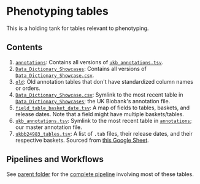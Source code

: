 # Phenotyping tables

This is a holding tank for tables relevant to phenotyping.

## Contents

1. [`annotations`](https://github.com/rivas-lab/ukbb-tools/tree/master/02_phenotyping/tables/annotations): Contains all versions of [`ukb_annotations.tsv`](https://github.com/rivas-lab/ukbb-tools/tree/master/02_phenotyping/tables/ukb_annotations.tsv).
2. [`Data_Dictionary_Showcases`](https://github.com/rivas-lab/ukbb-tools/tree/master/02_phenotyping/tables/Data_Dictionary_Showcases): Contains all versions of [`Data_Dictionary_Showcase.csv`](https://github.com/rivas-lab/ukbb-tools/tree/master/02_phenotyping/tables/Data_Dictionary_Showcase.csv).
3. [`old`](https://github.com/rivas-lab/ukbb-tools/tree/master/02_phenotyping/tables/old): Old annotation tables that don't have standardized column names or orders.
4. [`Data_Dictionary_Showcase.csv`](https://github.com/rivas-lab/ukbb-tools/tree/master/02_phenotyping/tables/Data_Dictionary_Showcase.csv): Symlink to the most recent table in [`Data_Dictionary_Showcases`](https://github.com/rivas-lab/ukbb-tools/tree/master/02_phenotyping/tables/Data_Dictionary_Showcases); the UK Biobank's annotation file.
5. [`field_table_basket_date.tsv`](https://github.com/rivas-lab/ukbb-tools/tree/master/02_phenotyping/tables/field_table_basket_date.tsv): A map of fields to tables, baskets, and release dates. Note that a field might have multiple baskets/tables.
6. [`ukb_annotations.tsv`](https://github.com/rivas-lab/ukbb-tools/tree/master/02_phenotyping/tables/ukb_annotations.tsv): Symlink to the most recent table in [`annotations`](https://github.com/rivas-lab/ukbb-tools/tree/master/02_phenotyping/tables/annotations); our master annotation file.
7. [`ukbb24983_tables.tsv`](https://github.com/rivas-lab/ukbb-tools/tree/master/02_phenotyping/tables/ukbb24983_tables.tsv): A list of `.tab` files, their release dates, and their respective baskets. Sourced from [this Google Sheet](https://docs.google.com/spreadsheets/d/1s4oIkxAdxAdJS_YFj6UDJ5Qjh7NvIZFjp7WYneiq94g/edit#gid=0).

## Pipelines and Workflows

See [parent folder](https://github.com/rivas-lab/ukbb-tools/blob/master/02_phenotyping) for the [complete pipeline](https://github.com/rivas-lab/ukbb-tools/tree/master/02_phenotyping#generating-and-updating-phenotypes-and-summary-statistics) involving most of these tables.
